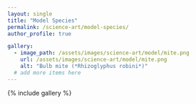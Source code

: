 ```yaml
---
layout: single
title: "Model Species"
permalink: /science-art/model-species/
author_profile: true

gallery:
  - image_path: /assets/images/science-art/model/mite.png
    url: /assets/images/science-art/model/mite.png
    alt: "Bulb mite (*Rhizoglyphus robini*)"
  # add more items here
---
```


{% include gallery %}
